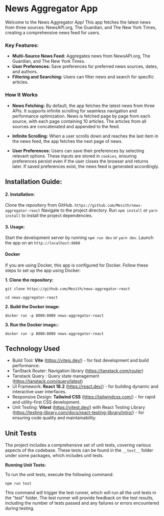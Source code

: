 
# News Aggregator App

Welcome to the News Aggregator App! This app fetches the latest news from three sources: NewsAPI.org, The Guardian, and The New York Times, creating a comprehensive news feed for users.

### Key Features:
- **Multi-Source News Feed:** Aggregates news from NewsAPI.org, The Guardian, and The New York Times.
- **User Preferences:** Save preferences for preferred news sources, dates, and authors.
- **Filtering and Searching:** Users can filter news and search for specific articles.

### How It Works
- **News Fetching:** By default, the app fetches the latest news from three APIs. It supports infinite scrolling for seamless navigation and performance optimization. News is fetched page by page from each source, with each page containing 10 articles. The articles from all sources are concatenated and appended to the feed.

- **Infinite Scrolling:** When a user scrolls down and reaches the last item in the news feed, the app fetches the next page of news.

- **User Preferences:** Users can save their preferences by selecting relevant options. These inputs are stored in `cookies`, ensuring preferences persist even if the user closes the browser and returns later. If saved preferences exist, the news feed is generated accordingly.

## Installation Guide:

#### 2. Installation:

Clone the repository from GitHub.
`https://github.com/Mesith/news-aggregator-react`
Navigate to the project directory.
Run `npm install` or `yarn install` to install the project dependencies.

#### 3. Usage:

Start the development server by running `npm run dev` or `yarn dev`.
Launch the app on an `http://localhost:8080`
#### **Docker**
If you are using Docker, this app is configured for Docker. Follow these steps to set up the app using Docker:

**1. Clone the repository:**

`git clone https://github.com/Mesith/news-aggregator-react`

`cd news-aggregator-react`

**2. Build the Docker image:**

`docker run -p 8080:8080 news-aggregator-react`

**3. Run the Docker image::**

`docker run -p 8080:8080 news-aggregator-react`
## Technology Used

- Build Tool: **Vite** (https://vitejs.dev/) - for fast development and build performance.
- TanStack Router: Navigation library (https://tanstack.com/router)
- Tanstack Query : Query state management (https://tanstack.com/query/latest)
- UI Framework: **React 18.2** (https://react.dev/) - for building dynamic and interactive user interfaces.
- Responsive Design: **Tailwind CSS** (https://tailwindcss.com/) - for rapid and utility-first CSS development.
- Unit Testing: **Vitest** (https://vitest.dev/) with React Testing Library (https://testing-library.com/docs/react-testing-library/intro/) - for ensuring code quality and maintainability.

## Unit Tests
The project includes a comprehensive set of unit tests, covering various aspects of the codebase. These tests can be found in the `__test__` folder under some packages, which includes unit tests.

**Running Unit Tests:**

To run the unit tests, execute the following command:

```
npm run test
```

This command will trigger the test runner, which will run all the unit tests in the "test" folder. The test runner will provide feedback on the test results, including the number of tests passed and any failures or errors encountered during testing.
